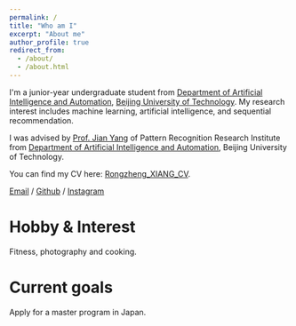 ```yaml
---
permalink: /
title: "Who am I"
excerpt: "About me"
author_profile: true
redirect_from: 
  - /about/
  - /about.html
---
```


I'm a junior-year undergraduate student from [Department of Artificial Intelligence and Automation](https://xxxb.bjut.edu.cn/szdw/jsjs1/rgznyzdhx.htm), [Beijing University of Technology](https://www.bjut.edu.cn/). My research interest includes machine learning, artificial intelligence, and sequential recommendation.

 I was advised by [Prof. Jian Yang](https://xxxb.bjut.edu.cn/info/1403/2486.htm) of Pattern Recognition Research Institute from [Department of Artificial Intelligence and Automation](https://xxxb.bjut.edu.cn/szdw/jsjs1/rgznyzdhx.htm), Beijing University of Technology.

You can find my CV here: [Rongzheng_XIANG_CV](../assets/RongZheng_Xiang_CV.pdf).

[Email](mailto:xiangrongzheng@emails.bjut.edu.cn) / [Github](https://github.com/Cactus0501) / [Instagram](https://www.instagram.com/kouyousei51?igsh=OGQ5ZDc2ODk2ZA==)
                                                                                                                      

Hobby & Interest
======
Fitness, photography and cooking.

Current goals
======
Apply for a master program in Japan.
